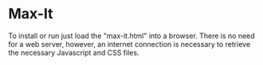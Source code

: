 # Max-It

To install or run just load the "max-it.html" into a browser.  There is no 
need for a web server, however, an internet connection is necessary to 
retrieve the necessary Javascript and CSS files.

